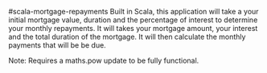 #scala-mortgage-repayments
Built in Scala, this application will take a your initial mortgage value, duration and the percentage of interest to determine your monthly repayments.
It will takes your mortgage amount, your interest and the total duration of the mortgage. It will then calculate the monthly payments that will be be due.

Note: Requires a maths.pow update to be fully functional.

